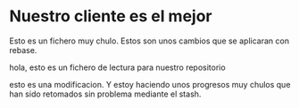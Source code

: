 # Nuestro cliente es el mejor

Esto es un fichero muy chulo. Estos son unos cambios que se aplicaran con rebase.

hola, esto es un fichero de lectura para nuestro repositorio

esto es una modificacion. Y estoy haciendo unos progresos muy chulos que han sido retomados sin problema mediante el stash. 
